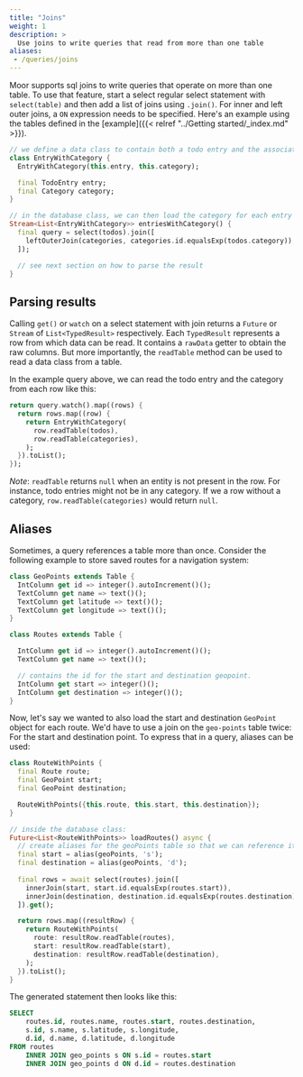 ```yaml
---
title: "Joins"
weight: 1
description: >
  Use joins to write queries that read from more than one table
aliases:
 - /queries/joins
---
```


Moor supports sql joins to write queries that operate on more than one table. To use that feature, start
a select regular select statement with `select(table)` and then add a list of joins using `.join()`. For
inner and left outer joins, a `ON` expression needs to be specified. Here's an example using the tables
defined in the [example]({{< relref "../Getting started/_index.md" >}}).

```dart
// we define a data class to contain both a todo entry and the associated category
class EntryWithCategory {
  EntryWithCategory(this.entry, this.category);

  final TodoEntry entry;
  final Category category;
}

// in the database class, we can then load the category for each entry
Stream<List<EntryWithCategory>> entriesWithCategory() {
  final query = select(todos).join([
    leftOuterJoin(categories, categories.id.equalsExp(todos.category)),
  ]);

  // see next section on how to parse the result
}
```

## Parsing results
Calling `get()` or `watch` on a select statement with join returns a `Future` or `Stream` of
`List<TypedResult>` respectively. Each `TypedResult` represents a row from which data can be 
read. It contains a `rawData` getter to obtain the raw columns. But more importantly, the
`readTable` method can be used to read a data class from a table.

In the example query above, we can read the todo entry and the category from each row like this:
```dart
return query.watch().map((rows) {
  return rows.map((row) {
    return EntryWithCategory(
      row.readTable(todos),
      row.readTable(categories),
    );
  }).toList();
});
```

_Note_: `readTable` returns `null` when an entity is not present in the row. For instance, todo entries
might not be in any category. If we a row without a category, `row.readTable(categories)` would return `null`.
## Aliases
Sometimes, a query references a table more than once. Consider the following example to store saved routes for a
navigation system:
```dart
class GeoPoints extends Table {
  IntColumn get id => integer().autoIncrement()();
  TextColumn get name => text()();
  TextColumn get latitude => text()();
  TextColumn get longitude => text()();
}

class Routes extends Table {

  IntColumn get id => integer().autoIncrement()();
  TextColumn get name => text()();

  // contains the id for the start and destination geopoint.
  IntColumn get start => integer()();
  IntColumn get destination => integer()();
}
```

Now, let's say we wanted to also load the start and destination `GeoPoint` object for each route. We'd have to use
a join on the `geo-points` table twice: For the start and destination point. To express that in a query, aliases
can be used:
```dart
class RouteWithPoints {
  final Route route;
  final GeoPoint start;
  final GeoPoint destination;

  RouteWithPoints({this.route, this.start, this.destination});
}

// inside the database class:
Future<List<RouteWithPoints>> loadRoutes() async {
  // create aliases for the geoPoints table so that we can reference it twice
  final start = alias(geoPoints, 's');
  final destination = alias(geoPoints, 'd');
 
  final rows = await select(routes).join([
    innerJoin(start, start.id.equalsExp(routes.start)),
    innerJoin(destination, destination.id.equalsExp(routes.destination)),
  ]).get();

  return rows.map((resultRow) {
    return RouteWithPoints(
      route: resultRow.readTable(routes),
      start: resultRow.readTable(start),
      destination: resultRow.readTable(destination),
    );
  }).toList();
}
```
The generated statement then looks like this:
```sql
SELECT 
    routes.id, routes.name, routes.start, routes.destination,
    s.id, s.name, s.latitude, s.longitude,
    d.id, d.name, d.latitude, d.longitude 
FROM routes 
    INNER JOIN geo_points s ON s.id = routes.start
    INNER JOIN geo_points d ON d.id = routes.destination
```